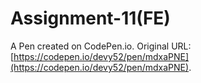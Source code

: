 # Assignment-11(FE)

A Pen created on CodePen.io. Original URL: [https://codepen.io/devy52/pen/mdxaPNE](https://codepen.io/devy52/pen/mdxaPNE).

